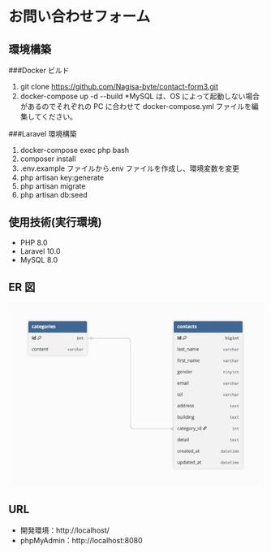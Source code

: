 # お問い合わせフォーム

## 環境構築

###Docker ビルド
1. git clone https://github.com/Nagisa-byte/contact-form3.git
2. docker-compose up -d --build
*MySQL は、OS によって起動しない場合があるのでそれぞれの PC に合わせて docker-compose.yml ファイルを編集してください。

###Laravel 環境構築
1. docker-compose exec php bash
2. composer install 
3. .env.example ファイルから.env ファイルを作成し、環境変数を変更
4. php artisan key:generate
5. php artisan migrate
6. php artisan db:seed

## 使用技術(実行環境)

- PHP 8.0
- Laravel 10.0
- MySQL 8.0

## ER 図
![ER図](./docs/er_diagram.jpg)

## URL

- 開発環境：http://localhost/
- phpMyAdmin：http://localhost:8080
